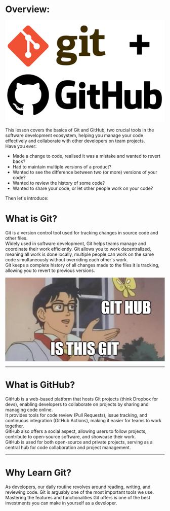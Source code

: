 
# Overview:

<kbd>![git+github](../images/git+github.png)</kbd>

This lesson covers the basics of Git and GitHub, two crucial tools in the software development ecosystem, helping you manage your code effectively and collaborate with other developers on team projects.  
Have you ever:
- Made a change to code, realised it was a mistake and wanted to revert back?
- Had to maintain multiple versions of a product?
- Wanted to see the difference between two (or more) versions of your code?
- Wanted to review the history of some code?
- Wanted to share your code, or let other people work on your code?  

Then let's introduce:

# What is Git?

Git is a version control tool used for tracking changes in source code and other files.  
Widely used in software development, Git helps teams manage and coordinate their work efficiently.
Git allows you to work decentralized, meaning all work is done locally, multiple people can work on the same code simultaneously without overriding each other's work.  
Git keeps a complete history of all changes made to the files it is tracking, allowing you to revert to previous versions.  


<kbd>![isthisgithub](../images/isthisgithub.png)</kbd>

---
# What is GitHub?

GitHub is a web-based platform that hosts Git projects (think Dropbox for devs), enabling developers to collaborate on projects by sharing and managing code online.  
It provides tools for code review (Pull Requests), issue tracking, and continuous integration (GitHub Actions), making it easier for teams to work together.  
GitHub also offers a social aspect, allowing users to follow projects, contribute to open-source software, and showcase their work.  
GitHub is used for both open-source and private projects, serving as a central hub for code collaboration and project management.

---

# Why Learn Git?

As developers, our daily routine revolves around reading, writing, and reviewing code. Git is arguably one of the most important tools we use. Mastering the features and functionalities Git offers is one of the best investments you can make in yourself as a developer.